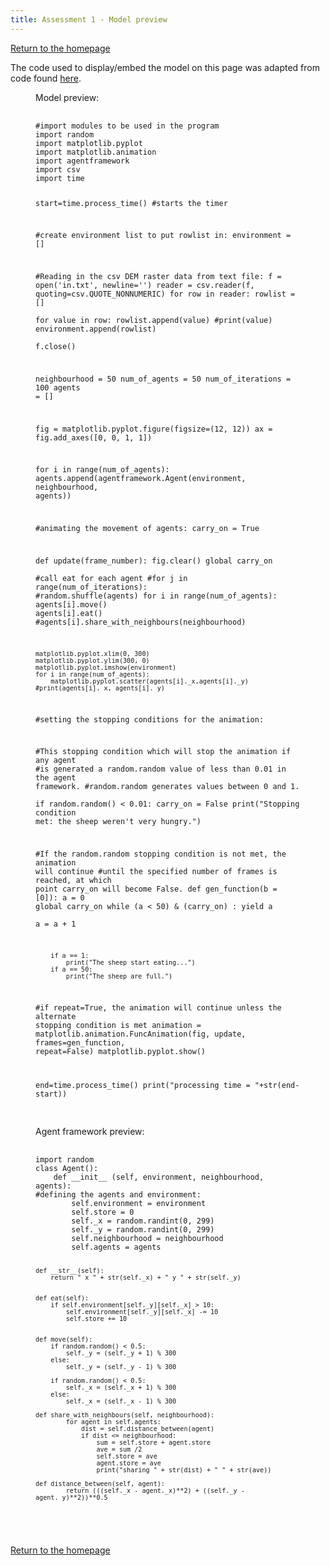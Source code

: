 ```yaml
---
title: Assessment 1 - Model preview
---
```

[Return to the homepage](https://davidosh96.github.io/index.html)

The code used to display/embed the model on this page was adapted from code found [here](https://websemantics.uk/articles/displaying-code-in-web-pages/).

<figure>
  <figcaption>Model preview:</figcaption>
  <pre>
    <code contenteditable spellcheck="false">
#import modules to be used in the program
import random 
import matplotlib.pyplot
import matplotlib.animation 
import agentframework 
import csv 
import time


start=time.process_time() #starts the timer


#create environment list to put rowlist in:
environment = []



#Reading in the csv DEM raster data from text file:
f = open('in.txt', newline='')
reader = csv.reader(f, quoting=csv.QUOTE_NONNUMERIC)
for row in reader:
    rowlist = []  
    for value in row:
        rowlist.append(value)
        #print(value) 
    environment.append(rowlist)    
f.close()

    
neighbourhood = 50
num_of_agents = 50 
num_of_iterations = 100
agents = []


fig = matplotlib.pyplot.figure(figsize=(12, 12))
ax = fig.add_axes([0, 0, 1, 1])



for i in range(num_of_agents):
    agents.append(agentframework.Agent(environment, neighbourhood, agents))


#animating the movement of agents:
carry_on = True	
            
def update(frame_number):
    fig.clear()
    global carry_on    
    #call eat for each agent
    #for j in range(num_of_iterations):
        #random.shuffle(agents)
    for i in range(num_of_agents):
        agents[i].move()
        agents[i].eat()
        #agents[i].share_with_neighbours(neighbourhood)
    
    matplotlib.pyplot.xlim(0, 300)
    matplotlib.pyplot.ylim(300, 0)
    matplotlib.pyplot.imshow(environment)
    for i in range(num_of_agents):
        matplotlib.pyplot.scatter(agents[i]._x,agents[i]._y)
    #print(agents[i]._x, agents[i]._y)
    
    
#setting the stopping conditions for the animation:   
  
#This stopping condition which will stop the animation if any agent
    #is generated a random.random value of less than 0.01 in the agent framework.
    #random.random generates values between 0 and 1.    
    if random.random() < 0.01:
        carry_on = False
        print("Stopping condition met: the sheep weren't very hungry.")

#If the random.random stopping condition is not met, the animation will continue
    #until the specified number of frames is reached, at which point carry_on will become False.
def gen_function(b = [0]):
    a = 0
    global carry_on 
    while (a < 50) & (carry_on) :
        yield a			
        a = a + 1
        
        if a == 1:
            print("The sheep start eating...")
        if a == 50:
            print("The sheep are full.")

            
#if repeat=True, the animation will continue unless the alternate stopping condition is met
animation = matplotlib.animation.FuncAnimation(fig, update, frames=gen_function, repeat=False)
matplotlib.pyplot.show()


end=time.process_time()
print("processing time = "+str(end-start))
    </code>
  </pre>
</figure>

<figure>
  <figcaption>Agent framework preview:</figcaption>
  <pre>
   <code contenteditable spellcheck="false">
import random
class Agent():
    def __init__ (self, environment, neighbourhood, agents):
#defining the agents and environment:        
        self.environment = environment
        self.store = 0
        self._x = random.randint(0, 299)
        self._y = random.randint(0, 299)
        self.neighbourhood = neighbourhood
        self.agents = agents


    def __str__(self):
        return " x " + str(self._x) + " y " + str(self._y)

       
    def eat(self):
        if self.environment[self._y][self._x] > 10:
            self.environment[self._y][self._x] -= 10
            self.store += 10

 
    def move(self): 
        if random.random() < 0.5:
            self._y = (self._y + 1) % 300
        else:
            self._y = (self._y - 1) % 300
            
        if random.random() < 0.5:
            self._x = (self._x + 1) % 300
        else:
            self._x = (self._x - 1) % 300

    def share_with_neighbours(self, neighbourhood):
            for agent in self.agents:
                dist = self.distance_between(agent) 
                if dist <= neighbourhood:
                    sum = self.store + agent.store
                    ave = sum /2
                    self.store = ave
                    agent.store = ave
                    print("sharing " + str(dist) + " " + str(ave))

    def distance_between(self, agent):
            return (((self._x - agent._x)**2) + ((self._y - agent._y)**2))**0.5
   </code>
  </pre>
</figure>

[Return to the homepage](https://davidosh96.github.io/index.html)
